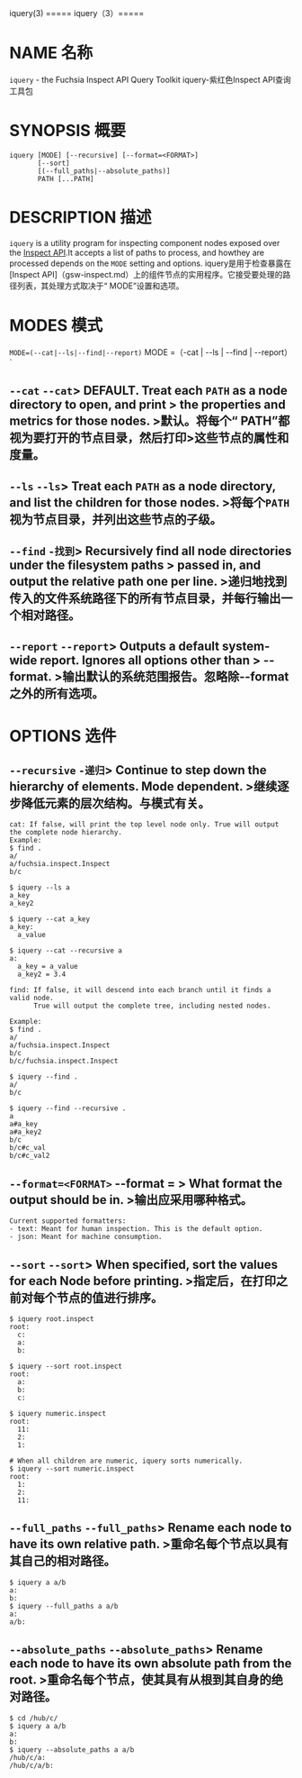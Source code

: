 iquery(3) ===== iquery（3）=====

 
# NAME  名称 

`iquery` - the Fuchsia Inspect API Query Toolkit  iquery-紫红色Inspect API查询工具包

 
# SYNOPSIS  概要 

```
iquery [MODE] [--recursive] [--format=<FORMAT>]
       [--sort]
       [(--full_paths|--absolute_paths)]
       PATH [...PATH]
```
 

 
# DESCRIPTION  描述 

`iquery` is a utility program for inspecting component nodes exposed over the [Inspect API](gsw-inspect.md).It accepts a list of paths to process, and howthey are processed depends on the `MODE` setting and options. iquery是用于检查暴露在[Inspect API]（gsw-inspect.md）上的组件节点的实用程序。它接受要处理的路径列表，其处理方式取决于“ MODE”设置和选项。

 
# MODES  模式 

`MODE=(--cat|--ls|--find|--report)`  MODE =（-cat | --ls | --find | --report）`

 
## `--cat`  `--cat`> DEFAULT. Treat each `PATH` as a node directory to open, and print > the properties and metrics for those nodes. >默认。将每个“ PATH”都视为要打开的节点目录，然后打印>这些节点的属性和度量。

 
## `--ls`  `--ls`> Treat each `PATH` as a node directory, and list the children for those nodes.  >将每个`PATH`视为节点目录，并列出这些节点的子级。

 
## `--find`  `-找到`> Recursively find all node directories under the filesystem paths > passed in, and output the relative path one per line. >递归地找到传入的文件系统路径下的所有节点目录，并每行输出一个相对路径。

 
## `--report`  `--report`> Outputs a default system-wide report. Ignores all options other than > --format. >输出默认的系统范围报告。忽略除--format之外的所有选项。

 
# OPTIONS  选件 

 
## `--recursive`  `-递归`> Continue to step down the hierarchy of elements. Mode dependent.  >继续逐步降低元素的层次结构。与模式有关。

```
cat: If false, will print the top level node only. True will output the complete node hierarchy.
Example:
$ find .
a/
a/fuchsia.inspect.Inspect
b/c

$ iquery --ls a
a_key
a_key2

$ iquery --cat a_key
a_key:
  a_value

$ iquery --cat --recursive a
a:
  a_key = a_value
  a_key2 = 3.4

find: If false, it will descend into each branch until it finds a valid node.
      True will output the complete tree, including nested nodes.

Example:
$ find .
a/
a/fuchsia.inspect.Inspect
b/c
b/c/fuchsia.inspect.Inspect

$ iquery --find .
a/
b/c

$ iquery --find --recursive .
a
a#a_key
a#a_key2
b/c
b/c#c_val
b/c#c_val2

```
 

 
## `--format=<FORMAT>`  --format = <FORMAT>> What format the output should be in.  >输出应采用哪种格式。

```
Current supported formatters:
- text: Meant for human inspection. This is the default option.
- json: Meant for machine consumption.
```
 

 
## `--sort`  `--sort`> When specified, sort the values for each Node before printing.  >指定后，在打印之前对每个节点的值进行排序。

```
$ iquery root.inspect
root:
  c:
  a:
  b:

$ iquery --sort root.inspect
root:
  a:
  b:
  c:

$ iquery numeric.inspect
root:
  11:
  2:
  1:

# When all children are numeric, iquery sorts numerically.
$ iquery --sort numeric.inspect
root:
  1:
  2:
  11:
```
 

 
## `--full_paths`  `--full_paths`> Rename each node to have its own relative path.  >重命名每个节点以具有其自己的相对路径。

```
$ iquery a a/b
a:
b:
$ iquery --full_paths a a/b
a:
a/b:
```
 

 
## `--absolute_paths`  `--absolute_paths`> Rename each node to have its own absolute path from the root.  >重命名每个节点，使其具有从根到其自身的绝对路径。

```
$ cd /hub/c/
$ iquery a a/b
a:
b:
$ iquery --absolute_paths a a/b
/hub/c/a:
/hub/c/a/b:
```
